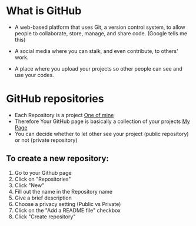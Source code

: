 # What is GitHub

- A web-based platform that uses Git, a version control system, to allow people to collaborate, store, manage, and share code. (Google tells me this)

- A social media where you can stalk, and even contribute, to others' work.

- A place where you upload your projects so other people can see and use your codes.





# GitHub repositories

- Each Repository is a project [One of mine](https://github.com/phucvu-nyu/Introduction-to-statistical-learning)
- Therefore Your GitHub page is basically a collection of your projects [My Page](https://github.com/phucvu-nyu)
- You can decide whether to let other see your project (public repository) or not (private repository)

## To create a new repository:

1. Go to your Github page
2. Click on "Repositories"
3. Click "New"
4. Fill out the name in the Repository name
5. Give a brief description
6. Choose a privacy setting (Public vs Private)
7. Click on the "Add a README file" checkbox
8. Click "Create repository"


